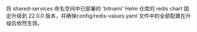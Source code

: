 将 shared-services 命名空间中已部署的 'bitnami' Helm 仓库的 redis chart 固定升级到 22.0.0 版本，并确保config/redis-values.yaml 文件中的全部配置在升级后依然生效。

